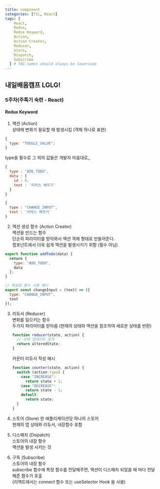 ```yaml
---
title: component
categories: [TIL, React]
tags: [
    React,
    Redux,
    Redux Keyword,
    Action,
    Action Creator,
    Reducer,
    Store,
    Dispatch,
    Subscribe
  ] # TAG names should always be lowercase
---
```


## 내일배움캠프 LGLG!

### 5주차(주특기 숙련 - React)

#### **Redux Keyword**

1. 액션 (Action)<br>
   상태에 변화가 필요할 때 발생시킴 (객체 하나로 표현)

```js
{
  type: "TOGGLE_VALUE";
}
```

type을 필수로 그 외의 값들은 개발자 마음대로,,

```js
{
  type : "ADD_TODO",
  data : {
    id : 0,
    text : '리덕스 배우기'
  }
}
```

```js
{
  type : "CHANGE_INPUT",
  text : '리덕스 배우기'
}
```

2. 액션 생성 함수 (Action Creator)<br>
   액션을 만드는 함수<br>
   단순히 파라미터를 받아와서 액션 객체 형태로 만들어준다.<br>
   컴포넌트에서 더욱 쉽게 액션을 발생시키기 위함 (필수 아님)

```js
export function addTodo(data) {
  return {
    type: "ADD_TODO",
    data
  };
}

// 화살표 함수 사용 예시
export const changeInput = (text) => ({
  type: "CHANGE_INPUT",
  text
});
```

3. 리듀서 (Reducer)<br>
   변화를 일으키는 함수<br>
   두가지 파라미터를 받아옴 (현재의 상태와 액션을 참조하여 새로운 상태를 반환)

   ```js
   function reducer(state, action) {
     // 상태 업데이트 로직
     return alteredState;
   }
   ```

   카운터 리듀서 작성 예시

   ```js
   function counter(state, action) {
     switch (action.type) {
       case "INCREASE":
         return state + 1;
       case "DECREASE":
         return state - 1;
       default:
         return state;
     }
   }
   ```

4. 스토어 (Store)
   한 애플리케이션당 하나의 스토어<br>
   현재의 앱 상태와 리듀서, 내장함수 포함

5. 디스패치 (Dispatch)<br>
   스토어의 내장 함수<br>
   액션을 발생 시키는 것

6. 구독 (Subscribe)<br>
   스토어의 내장 함수<br>
   subscribe 함수에 특정 함수를 전달해주면, 액션이 디스패치 되었을 때 마다 전달해준 함수가 호출<br>
   (리액트에서는 connect 함수 또는 useSelector Hook 을 사용)
